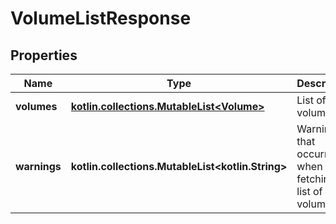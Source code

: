 
# VolumeListResponse

## Properties
| Name | Type | Description | Notes |
| ------------ | ------------- | ------------- | ------------- |
| **volumes** | [**kotlin.collections.MutableList&lt;Volume&gt;**](Volume.md) | List of volumes |  [optional] |
| **warnings** | **kotlin.collections.MutableList&lt;kotlin.String&gt;** | Warnings that occurred when fetching the list of volumes.  |  [optional] |




